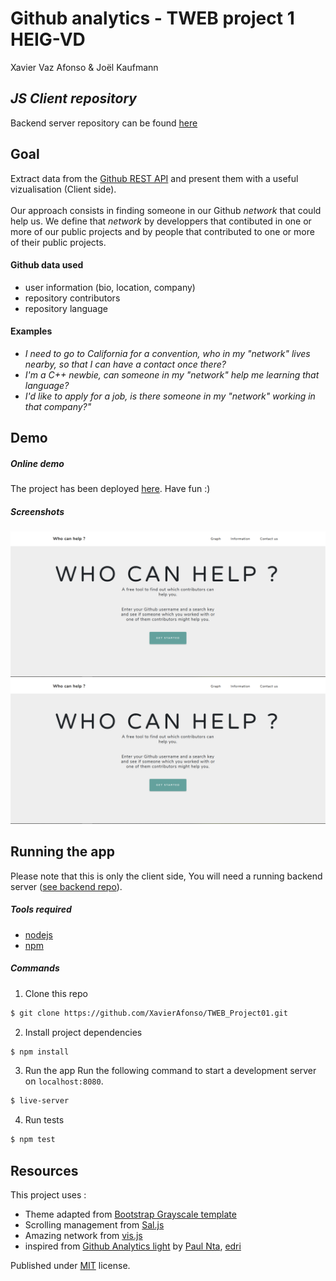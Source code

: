 # Github analytics - TWEB project 1 HEIG-VD
Xavier Vaz Afonso & Joël Kaufmann
## *JS Client repository*
Backend server repository can be found [here](https://github.com/XavierAfonso/TWEB_Project01_Server)

## Goal
Extract data from the [Github REST API](https://developer.github.com/v3/) and present them with a useful vizualisation (Client side).</br></br>
Our approach consists in finding someone in our Github *network* that could help us. We define that *network* by developpers that contibuted in one or more of our public projects and by people that contributed to one or more of their public projects.</br>

#### Github data used
- user information (bio, location, company)
- repository contributors
- repository language

#### Examples
- *I need to go to California for a convention, who in my "network" lives nearby, so that I can have a contact once there?*</br>
- *I'm a C++ newbie, can someone in my "network" help me learning that language?*
- *I'd like to apply for a job, is there someone in my "network" working in that company?"*

## Demo
##### Online demo
The project has been deployed [here](https://xavierafonso.github.io/TWEB_Project01/). Have fun :)

##### Screenshots
![Home](./Screenshots/Capture1.PNG)
![Graph](./Screenshots/Capture1.PNG)

## Running the app
Please note that this is only the client side, You will need a running backend server ([see backend repo](https://github.com/XavierAfonso/TWEB_Project01_Server)).

##### Tools required
- [nodejs](https://nodejs.org/en/)
- [npm](https://www.npmjs.com/get-npm)

##### Commands

1. Clone this repo
```sh
$ git clone https://github.com/XavierAfonso/TWEB_Project01.git
```

2. Install project dependencies
```sh
$ npm install
```

3. Run the app
Run the following command to start a development server on `localhost:8080`.
```sh
$ live-server
```

4. Run tests
```sh
$ npm test
```

## Resources
This project uses :
- Theme adapted from [Bootstrap Grayscale template](https://startbootstrap.com/template-overviews/grayscale/)
- Scrolling management from [Sal.js](https://mciastek.github.io/sal/)
- Amazing network from [vis.js](http://visjs.org/)
- inspired from [Github Analytics light](https://github.com/heig-vd-tweb/github-analytics-light) by [Paul Nta](https://github.com/paulnta), [edri](https://github.com/edri)

Published under [MIT](https://github.com/XavierAfonso/TWEB_Project01/blob/master/LICENSE) license.
